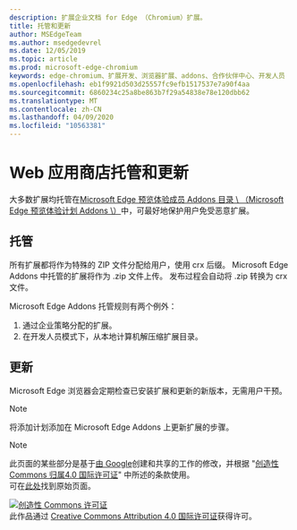 ```yaml
---
description: 扩展企业文档 for Edge （Chromium）扩展。
title: 托管和更新
author: MSEdgeTeam
ms.author: msedgedevrel
ms.date: 12/05/2019
ms.topic: article
ms.prod: microsoft-edge-chromium
keywords: edge-chromium、扩展开发、浏览器扩展、addons、合作伙伴中心、开发人员
ms.openlocfilehash: eb1f9921d503d25557fc9efb1517537e7a90f4aa
ms.sourcegitcommit: 6860234c25a8be863b7f29a54838e78e120dbb62
ms.translationtype: MT
ms.contentlocale: zh-CN
ms.lasthandoff: 04/09/2020
ms.locfileid: "10563381"
---
```

# Web 应用商店托管和更新  

大多数扩展均托管在[Microsoft Edge 预览体验成员 Addons 目录 \ （Microsoft Edge 预览体验计划 Addons \）][MicrosoftStoreExtensions]中，可最好地保护用户免受恶意扩展。  

## 托管  

所有扩展都将作为特殊的 ZIP 文件分配给用户，使用 crx 后缀。  Microsoft Edge Addons 中托管的扩展将作为 .zip 文件上传。 发布过程会自动将 .zip 转换为 crx 文件。  

Microsoft Edge Addons 托管规则有两个例外：  

1.  通过企业策略分配的扩展。  
1.  在开发人员模式下，从本地计算机解压缩扩展目录。  

## 更新  

Microsoft Edge 浏览器会定期检查已安装扩展和更新的新版本，无需用户干预。  

> [!NOTE]
> 将添加计划添加在 Microsoft Edge Addons 上更新扩展的步骤。  

<!-- image links -->

<!-- links -->  

[MicrosoftStoreExtensions]: https://microsoftedge.microsoft.com/insider-addons/category/EdgeExtensions "扩展-Microsoft Edge 预览体验计划 Addons"  

> [!NOTE]
> 此页面的某些部分是基于[由 Google][GoogleSitePolicies]创建和共享的工作的修改，并根据 "[创造性 Commons 归属4.0 国际许可证][CCA4IL]" 中所述的条款使用。  
> 可在[此处](https://developer.chrome.com/extensions/hosting)找到原始页面。  

[![创造性 Commons 许可证][CCby4Image]][CCA4IL]  
此作品通过 [Creative Commons Attribution 4.0 国际许可证][CCA4IL]获得许可。  

[CCA4IL]: https://creativecommons.org/licenses/by/4.0  
[CCby4Image]: https://i.creativecommons.org/l/by/4.0/88x31.png  
[GoogleSitePolicies]: https://developers.google.com/terms/site-policies  
